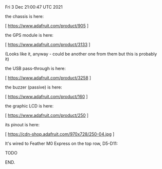 Fri  3 Dec 21:00:47 UTC 2021

the chassis is here:

  [ https://www.adafruit.com/product/905 ]

the GPS module is here:

  [ https://www.adafruit.com/product/3133 ]

(Looks like it, anyway - could be another one from them but this is probably it)

the USB pass-through is here:

  [ https://www.adafruit.com/product/3258 ]

the buzzer (passive) is here:

  [ https://www.adafruit.com/product/160 ]

the graphic LCD is here:

  [ https://www.adafruit.com/product/250 ]

its pinout is here:

  [ https://cdn-shop.adafruit.com/970x728/250-04.jpg ]

It's wired to Feather M0 Express on the top row, D5-D11:

  TODO



END.
